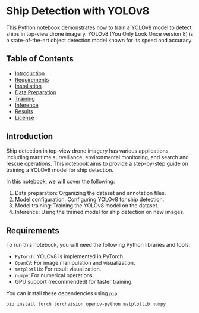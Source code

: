 # Ship Detection with YOLOv8

This Python notebook demonstrates how to train a YOLOv8 model to detect ships in top-view drone imagery. YOLOv8 (You Only Look Once version 8) is a state-of-the-art object detection model known for its speed and accuracy.

## Table of Contents

- [Introduction](#introduction)
- [Requirements](#requirements)
- [Installation](#installation)
- [Data Preparation](#data-preparation)
- [Training](#training)
- [Inference](#inference)
- [Results](#results)
- [License](#license)

## Introduction

Ship detection in top-view drone imagery has various applications, including maritime surveillance, environmental monitoring, and search and rescue operations. This notebook aims to provide a step-by-step guide on training a YOLOv8 model for ship detection.

In this notebook, we will cover the following:

1. Data preparation: Organizing the dataset and annotation files.
2. Model configuration: Configuring YOLOv8 for ship detection.
3. Model training: Training the YOLOv8 model on the dataset.
4. Inference: Using the trained model for ship detection on new images.

## Requirements

To run this notebook, you will need the following Python libraries and tools:

- `PyTorch`: YOLOv8 is implemented in PyTorch.
- `OpenCV`: For image manipulation and visualization.
- `matplotlib`: For result visualization.
- `numpy`: For numerical operations.
- GPU support (recommended) for faster training.

You can install these dependencies using `pip`:

```bash
pip install torch torchvision opencv-python matplotlib numpy
```
